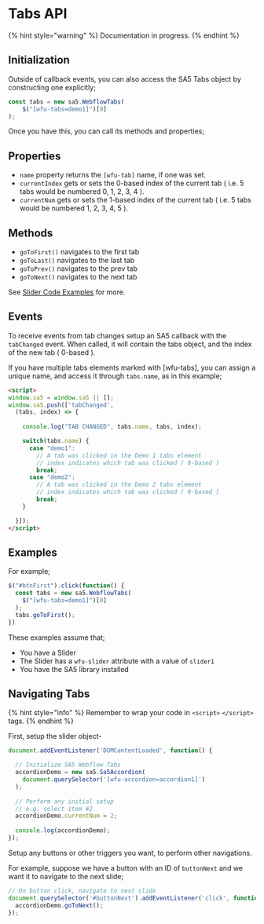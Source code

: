 # Tabs API

{% hint style="warning" %}
Documentation in progress.&#x20;
{% endhint %}

## Initialization <a href="#wfu-lightbox-captions-attribute" id="wfu-lightbox-captions-attribute"></a>

Outside of callback events, you can also access the SA5 Tabs object by constructing one explicitly;

```javascript
const tabs = new sa5.WebflowTabs(
    $("[wfu-tabs=demo1]")[0]
); 
```

Once you have this, you can call its methods and properties;

## Properties <a href="#wfu-lightbox-captions-attribute" id="wfu-lightbox-captions-attribute"></a>

* `name` property returns the `[wfu-tab]` name, if one was set.
* `currentIndex` gets or sets the 0-based index of the current tab ( i.e. 5 tabs would be numbered 0, 1, 2, 3, 4 ).
* `currentNum` gets or sets the 1-based index of the current tab ( i.e. 5 tabs would be numbered 1, 2, 3, 4, 5 ).&#x20;

## Methods <a href="#wfu-lightbox-captions-attribute" id="wfu-lightbox-captions-attribute"></a>

* `goToFirst()` navigates to the first tab
* `goToLast()` navigates to the last tab
* `goToPrev()` navigates to the prev tab
* `goToNext()` navigates to the next tab

See [Slider Code Examples](../slider/slider-code-examples.md) for more.&#x20;

## Events

To receive events from tab changes setup an SA5 callback with the `tabChanged` event. When called, it will contain the tabs object, and the index of the new tab ( 0-based ).&#x20;

If you have multiple tabs elements marked with \[wfu-tabs], you can assign a unique name, and access it through `tabs.name`, as in this example;&#x20;

```html
<script>
window.sa5 = window.sa5 || [];
window.sa5.push(['tabChanged', 
  (tabs, index) => {
    
    console.log("TAB CHANGED", tabs.name, tabs, index); 

    switch(tabs.name) {
      case "demo1": 
        // A tab was clicked in the Demo 1 tabs element
        // index indicates which tab was clicked ( 0-based )
        break;
      case "demo2": 
        // A tab was clicked in the Demo 2 tabs element
        // index indicates which tab was clicked ( 0-based )
        break;
    }

  }]); 
</script>
```

## Examples

For example;

```javascript
$("#btnFirst").click(function() {
  const tabs = new sa5.WebflowTabs(
    $("[wfu-tabs=demo1]")[0]
  ); 
  tabs.goToFirst();
})
```

These examples assume that;

* You have a Slider
* The Slider has a `wfu-slider` attribute with a value of `slider1`&#x20;
* You have the SA5 library installed&#x20;

## Navigating Tabs

{% hint style="info" %}
Remember to wrap your code in `<script>` `</script>` tags.
{% endhint %}

First, setup the slider object-

```javascript
document.addEventListener('DOMContentLoaded', function() { 

  // Initialize SA5 Webflow Tabs
  accordionDemo = new sa5.Sa5Accordion(
    document.querySelector('[wfu-accordion=accordion1]')
  );
  
  // Perform any initial setup
  // e.g. select item #2
  accordionDemo.currentNum = 2;
  
  console.log(accordionDemo);
});
```

Setup any buttons or other triggers you want, to perform other navigations.&#x20;

For example, suppose we have a button with an ID of `buttonNext` and we want it to navigate to the next slide;

```javascript
// On button click, navigate to next slide 
document.querySelector('#buttonNext').addEventListener('click', function() {
  accordionDemo.goToNext();
});
```







